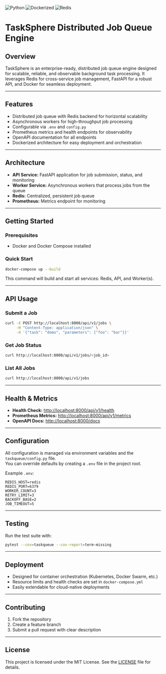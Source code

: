 ![Python](https://img.shields.io/badge/python-3.10-blue)
![Dockerized](https://img.shields.io/badge/docker-ready-blue)
![Redis](https://img.shields.io/badge/queue-redis-yellow)

# TaskSphere Distributed Job Queue Engine

## Overview

TaskSphere is an enterprise-ready, distributed job queue engine designed for scalable, reliable, and observable background task processing. It leverages Redis for cross-service job management, FastAPI for a robust API, and Docker for seamless deployment.

---

## Features

- Distributed job queue with Redis backend for horizontal scalability
- Asynchronous workers for high-throughput job processing
- Configurable via `.env` and `config.py`
- Prometheus metrics and health endpoints for observability
- OpenAPI documentation for all endpoints
- Dockerized architecture for easy deployment and orchestration

---

## Architecture

- **API Service:** FastAPI application for job submission, status, and monitoring
- **Worker Service:** Asynchronous workers that process jobs from the queue
- **Redis:** Centralized, persistent job queue
- **Prometheus:** Metrics endpoint for monitoring

---

## Getting Started

### Prerequisites

- Docker and Docker Compose installed

### Quick Start

```sh
docker-compose up --build
```

This command will build and start all services: Redis, API, and Worker(s).

---

## API Usage

### Submit a Job

```sh
curl -X POST http://localhost:8000/api/v1/jobs \
     -H "Content-Type: application/json" \
     -d '{"task": "demo", "parameters": {"foo": "bar"}}'
```

### Get Job Status

```sh
curl http://localhost:8000/api/v1/jobs/<job_id>
```

### List All Jobs

```sh
curl http://localhost:8000/api/v1/jobs
```

---

## Health & Metrics

- **Health Check:** [http://localhost:8000/api/v1/health](http://localhost:8000/api/v1/health)
- **Prometheus Metrics:** [http://localhost:8000/api/v1/metrics](http://localhost:8000/api/v1/metrics)
- **OpenAPI Docs:** [http://localhost:8000/docs](http://localhost:8000/docs)

---

## Configuration

All configuration is managed via environment variables and the `taskqueue/config.py` file.  
You can override defaults by creating a `.env` file in the project root.

Example `.env`:

```
REDIS_HOST=redis
REDIS_PORT=6379
WORKER_COUNT=3
RETRY_LIMIT=3
BACKOFF_BASE=2
JOB_TIMEOUT=5
```

---

## Testing

Run the test suite with:

```sh
pytest --cov=taskqueue --cov-report=term-missing
```

---

## Deployment

- Designed for container orchestration (Kubernetes, Docker Swarm, etc.)
- Resource limits and health checks are set in `docker-compose.yml`
- Easily extendable for cloud-native deployments

---

## Contributing

1. Fork the repository
2. Create a feature branch
3. Submit a pull request with clear description

---

## License

This project is licensed under the MIT License. See the [LICENSE](LICENSE) file for details.